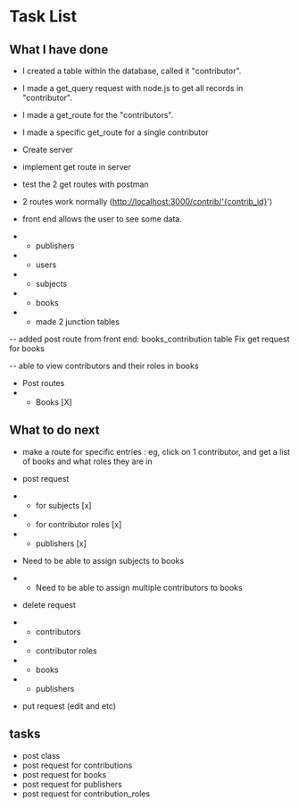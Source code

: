 # Task List

## What I have done

- I created a table within the database, called it "contributor".
- I made a get_query request with node.js to get all records in "contributor".
- I made a get_route for the "contributors".
- I made a specific get_route for a single contributor

- Create server
- implement get route in server
- test the 2 get routes with postman
- 2 routes work normally (<http://localhost:3000/contrib/'{contrib_id}>')

- front end allows the user to see some data.
- - publishers
- - users
- - subjects
- - books
- - made 2 junction tables

-- added post route from front end: books_contribution table
Fix get request for books

-- able to view contributors and their roles in books

- Post routes
- - Books [X]

## What to do next

- make a route for specific entries : eg, click on 1 contributor, and get a list of books and what roles they are in

- post request
- - for subjects [x]
- - for contributor roles [x]
- - publishers [x]

- Need to be able to assign subjects to books
- - Need to be able to assign multiple contributors to books 

- delete request
- - contributors
- - contributor roles
- - books
- - publishers
- put request (edit and etc)

## tasks

- post class
- post request for contributions
- post request for books
- post request for publishers
- post request for contribution_roles
